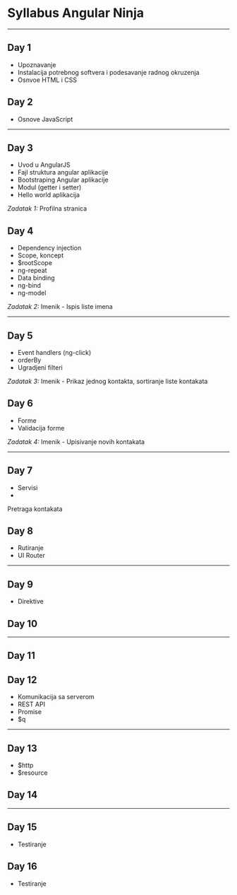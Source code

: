 # Syllabus Angular Ninja

---

## Day 1

* Upoznavanje
* Instalacija potrebnog softvera i podesavanje radnog okruzenja
* Osnvoe HTML i CSS

## Day 2

* Osnove JavaScript

---

## Day 3

* Uvod u AngularJS
* Fajl struktura angular aplikacije
* Bootstraping Angular aplikacije
* Modul (getter i setter)
* Hello world aplikacija

_Zadatak 1:_ Profilna stranica

## Day 4

* Dependency injection
* Scope, koncept
* $rootScope
* ng-repeat
* Data binding
* ng-bind
* ng-model

_Zadatak 2:_ Imenik - Ispis liste imena

---

## Day 5

* Event handlers (ng-click)
* orderBy
* Ugradjeni filteri

_Zadatak 3:_ Imenik - Prikaz jednog kontakta, sortiranje liste kontakata

## Day 6

* Forme
* Validacija forme

_Zadatak 4:_ Imenik - Upisivanje novih kontakata

---

## Day 7

* Servisi
*

Pretraga kontakata

## Day 8

* Rutiranje
* UI Router

---

## Day 9

* Direktive

## Day 10

---
## Day 11


## Day 12

* Komunikacija sa serverom
* REST API
* Promise
* $q

---

## Day 13

* $http
* $resource

## Day 14

---

## Day 15

* Testiranje

## Day 16

* Testiranje
